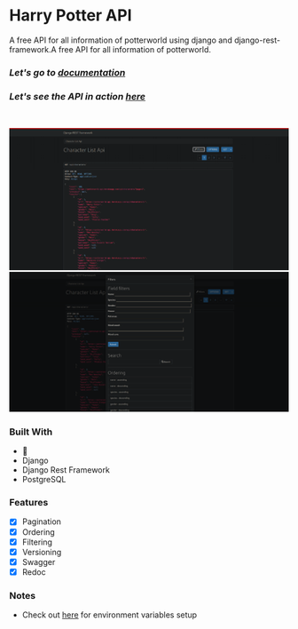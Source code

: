 # Harry Potter API

A free API for all information of potterworld using django and django-rest-framework.A free API for all information of potterworld.

### _**Let's go to [documentation](https://potterworld-api.herokuapp.com/redoc/)**_

### _**Let's see the API in action [here](https://potterworld-api.herokuapp.com/swagger/)**_

<br/>


![](/assets/show2.png)
![](/assets/show1.png)

### **Built With**
- :blue_heart:
- Django
- Django Rest Framework
- PostgreSQL

### **Features**
- [x] Pagination
- [x] Ordering
- [x] Filtering
- [x] Versioning
- [x] Swagger
- [x] Redoc

### **Notes**
- Check out [here](./.env.example) for environment variables setup




